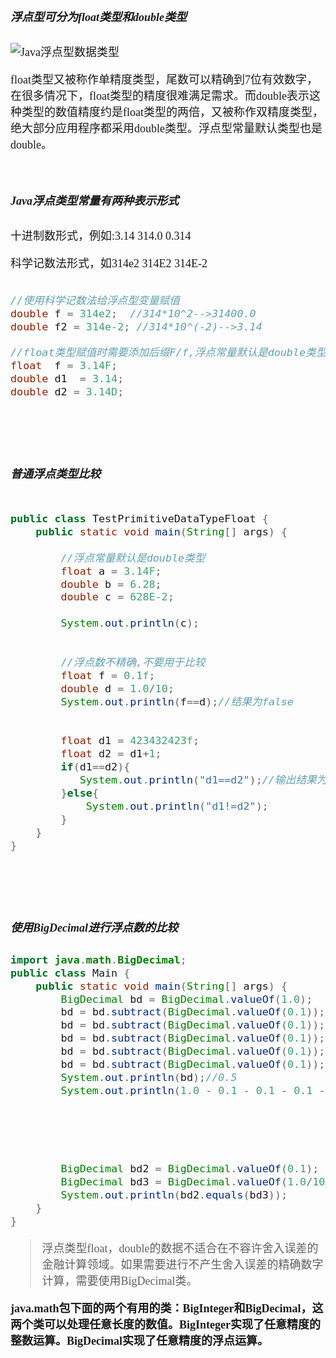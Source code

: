 <font size = 4 face = "黑体">


##### 浮点型可分为float类型和double类型

![Java浮点型数据类型](https://img-blog.csdnimg.cn/20200116151654502.png)

 float类型又被称作单精度类型，尾数可以精确到7位有效数字，在很多情况下，float类型的精度很难满足需求。而double表示这种类型的数值精度约是float类型的两倍，又被称作双精度类型，绝大部分应用程序都采用double类型。浮点型常量默认类型也是double。
 
 
</br>
 
##### Java浮点类型常量有两种表示形式

十进制数形式，例如:3.14       314.0      0.314 

科学记数法形式，如314e2      314E2      314E-2 




```java

//使用科学记数法给浮点型变量赋值
double f = 314e2;  //314*10^2-->31400.0
double f2 = 314e-2; //314*10^(-2)-->3.14

//float类型赋值时需要添加后缀F/f,浮点常量默认是double类型
float  f = 3.14F;
double d1  = 3.14;
double d2 = 3.14D;
```

</br></br></br>
##### 普通浮点类型比较
 
```java

public class TestPrimitiveDataTypeFloat {
	public static void main(String[] args) {
		
		//浮点常量默认是double类型
		float a = 3.14F;  
		double b = 6.28;
		double c = 628E-2;
		
		System.out.println(c);
		
		
		//浮点数不精确,不要用于比较
		float f = 0.1f;
		double d = 1.0/10;
		System.out.println(f==d);//结果为false
		
		
		float d1 = 423432423f;
		float d2 = d1+1;
		if(d1==d2){
		   System.out.println("d1==d2");//输出结果为d1==d2
		}else{
		    System.out.println("d1!=d2");
		}
	}
}
```



</br></br></br>
##### 使用BigDecimal进行浮点数的比较

```java
import java.math.BigDecimal;
public class Main {
    public static void main(String[] args) {
        BigDecimal bd = BigDecimal.valueOf(1.0);
        bd = bd.subtract(BigDecimal.valueOf(0.1));
        bd = bd.subtract(BigDecimal.valueOf(0.1));
        bd = bd.subtract(BigDecimal.valueOf(0.1));
        bd = bd.subtract(BigDecimal.valueOf(0.1));
        bd = bd.subtract(BigDecimal.valueOf(0.1));
        System.out.println(bd);//0.5
        System.out.println(1.0 - 0.1 - 0.1 - 0.1 - 0.1 - 0.1);//0.5000000000000001
        
        
        
        
        
        BigDecimal bd2 = BigDecimal.valueOf(0.1);
        BigDecimal bd3 = BigDecimal.valueOf(1.0/10.0);
        System.out.println(bd2.equals(bd3));
    }
}

```




> 浮点类型float，double的数据不适合在不容许舍入误差的金融计算领域。如果需要进行不产生舍入误差的精确数字计算，需要使用BigDecimal类。

**java.math包下面的两个有用的类：BigInteger和BigDecimal，这两个类可以处理任意长度的数值。BigInteger实现了任意精度的整数运算。BigDecimal实现了任意精度的浮点运算。**



</br></br></br></br></br></br>













</font>